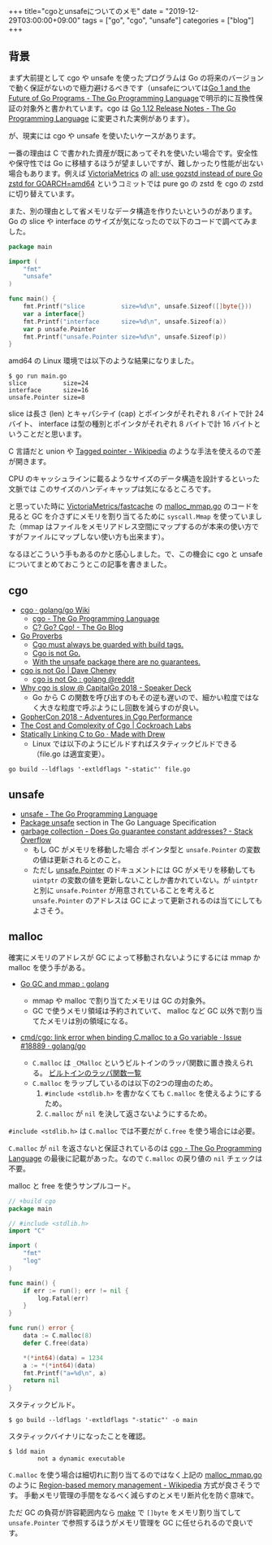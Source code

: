 +++
title="cgoとunsafeについてのメモ"
date = "2019-12-29T03:00:00+09:00"
tags = ["go", "cgo", "unsafe"]
categories = ["blog"]
+++

## 背景

まず大前提として cgo や unsafe を使ったプログラムは Go の将来のバージョンで動く保証がないので極力避けるべきです（unsafeについては[Go 1 and the Future of Go Programs - The Go Programming Language](https://golang.org/doc/go1compat)で明示的に互換性保証の対象外と書かれています。cgo は [Go 1.12 Release Notes - The Go Programming Language](https://golang.org/doc/go1.12#cgo) に変更された実例があります）。

が、現実には cgo や unsafe を使いたいケースがあります。

一番の理由は C で書かれた資産が既にあってそれを使いたい場合です。安全性や保守性では Go に移植するほうが望ましいですが、難しかったり性能が出ない場合もあります。例えば [VictoriaMetrics](https://github.com/VictoriaMetrics/VictoriaMetrics) の [all: use gozstd instead of pure Go zstd for GOARCH=amd64](https://github.com/VictoriaMetrics/VictoriaMetrics/commit/5cb8d9774308031b13f9d0feb2c8c6d7d0d87026) というコミットでは pure go の zstd を cgo の zstd に切り替えています。

また、別の理由として省メモリなデータ構造を作りたいというのがあります。 Go の slice や interface のサイズが気になったので以下のコードで調べてみました。

```go
package main

import (
    "fmt"
    "unsafe"
)

func main() {
    fmt.Printf("slice          size=%d\n", unsafe.Sizeof([]byte{}))
    var a interface{}
    fmt.Printf("interface      size=%d\n", unsafe.Sizeof(a))
    var p unsafe.Pointer
    fmt.Printf("unsafe.Pointer size=%d\n", unsafe.Sizeof(p))
}
```

amd64 の Linux 環境では以下のような結果になりました。

```console
$ go run main.go
slice          size=24
interface      size=16
unsafe.Pointer size=8
```

slice は長さ (len) とキャパシテイ (cap) とポインタがそれぞれ 8 バイトで計 24 バイト、
interface は型の種別とポインタがそれぞれ 8 バイトで計 16 バイトということだと思います。

C 言語だと union や [Tagged pointer - Wikipedia](https://en.wikipedia.org/wiki/Tagged_pointer) のような手法を使えるので差が開きます。

CPU のキャッシュラインに載るようなサイズのデータ構造を設計するといった文脈では
このサイズのハンディキャップは気になるところです。

と思っていた時に [VictoriaMetrics/fastcache](https://github.com/VictoriaMetrics/fastcache)  の [malloc_mmap.go](https://github.com/VictoriaMetrics/fastcache/blob/c9a5939fd508ba790b708b23929feea13623d735/malloc_mmap.go) のコードを見ると GC を介さずにメモリを割り当てるために `syscall.Mmap` を使っていました（mmap はファイルをメモリアドレス空間にマップするのが本来の使い方ですがファイルにマップしない使い方も出来ます）。

なるほどこういう手もあるのかと感心しました。で、この機会に cgo と unsafe についてまとめておこうとこの記事を書きました。

## cgo

* [cgo · golang/go Wiki](https://github.com/golang/go/wiki/cgo)
    * [cgo - The Go Programming Language](https://golang.org/cmd/cgo/)
    * [C? Go? Cgo! - The Go Blog](https://blog.golang.org/c-go-cgo)
* [Go Proverbs](https://www.youtube.com/watch?v=PAAkCSZUG1c&t=7m36s)
    * [Cgo must always be guarded with build tags.](https://www.youtube.com/watch?v=PAAkCSZUG1c&t=11m53s)
    * [Cgo is not Go.](https://www.youtube.com/watch?v=PAAkCSZUG1c&t=12m37s)
    * [With the unsafe package there are no guarantees.](https://www.youtube.com/watch?v=PAAkCSZUG1c&t=13m49s)
* [cgo is not Go | Dave Cheney](https://dave.cheney.net/2016/01/18/cgo-is-not-go)
    * [cgo is not Go : golang @reddit](https://www.reddit.com/r/golang/comments/41hk4b/cgo_is_not_go/)
* [Why cgo is slow @ CapitalGo 2018 - Speaker Deck](https://speakerdeck.com/filosottile/why-cgo-is-slow-at-capitalgo-2018)
    * Go から C の関数を呼び出すのもその逆も遅いので、細かい粒度ではなく大きな粒度で呼ぶようにし回数を減らすのが良い。
* [GopherCon 2018 - Adventures in Cgo Performance](https://about.sourcegraph.com/go/gophercon-2018-adventures-in-cgo-performance)
* [The Cost and Complexity of Cgo | Cockroach Labs](https://www.cockroachlabs.com/blog/the-cost-and-complexity-of-cgo/)
* [Statically Linking C to Go · Made with Drew](https://blog.madewithdrew.com/post/statically-linking-c-to-go/)
    * Linux では以下のようにビルドすればスタティックビルドできる（file.go は適宜変更）。

```console
go build --ldflags '-extldflags "-static"' file.go
```

## unsafe

* [unsafe - The Go Programming Language](https://golang.org/pkg/unsafe/)
* [Package unsafe](https://golang.org/ref/spec#Package_unsafe) section in The Go Language Specification
* [garbage collection - Does Go guarantee constant addresses? - Stack Overflow](https://stackoverflow.com/questions/22195919/does-go-guarantee-constant-addresses)
    * もし GC がメモリを移動した場合 ポインタ型と `unsafe.Pointer` の変数の値は更新されるとのこと。
    * ただし [unsafe.Pointer](https://golang.org/pkg/unsafe/#Pointer) のドキュメントには GC がメモリを移動しても `uintptr` の変数の値を更新しないことしか書かれていない。が `uintptr` と別に `unsafe.Pointer` が用意されていることを考えると `unsafe.Pointer` のアドレスは GC によって更新されるのは当てにしてもよさそう。

## malloc

確実にメモリのアドレスが GC によって移動されないようにするには mmap か malloc を使う手がある。

* [Go GC and mmap : golang](https://www.reddit.com/r/golang/comments/2tifyv/go_gc_and_mmap/)
    * mmap や malloc で割り当てたメモリは GC の対象外。
    * GC で使うメモリ領域は予約されていて、 malloc など GC 以外で割り当てたメモリは別の領域になる。

* [cmd/cgo: link error when binding C.malloc to a Go variable · Issue #18889 · golang/go](https://github.com/golang/go/issues/18889)
    * `C.malloc` は `_CMalloc` というビルトインのラッパ関数に置き換えられる。 [ビルトインのラッパ関数一覧](https://github.com/golang/go/blob/go1.13.5/src/cmd/cgo/out.go#L1698)
    * `C.malloc` をラップしているのは以下の2つの理由のため。
        1. `#include <stdlib.h>` を書かなくても `C.malloc` を使えるようにするため。
        2. `C.malloc` が `nil` を決して返さないようにするため。


`#include <stdlib.h>` は `C.malloc` では不要だが `C.free` を使う場合には必要。

`C.malloc` が `nil` を返さないと保証されているのは [cgo - The Go Programming Language](https://golang.org/cmd/cgo/#hdr-Go_references_to_C) の最後に記載があった。なので `C.malloc` の戻り値の `nil` チェックは不要。

malloc と free を使うサンプルコード。

```go
// +build cgo
package main

// #include <stdlib.h>
import "C"

import (
    "fmt"
    "log"
)

func main() {
    if err := run(); err != nil {
        log.Fatal(err)
    }
}

func run() error {
    data := C.malloc(8)
    defer C.free(data)

    *(*int64)(data) = 1234
    a := *(*int64)(data)
    fmt.Printf("a=%d\n", a)
    return nil
}
```

スタティックビルド。

```console
$ go build --ldflags '-extldflags "-static"' -o main
```

スタティックバイナリになったことを確認。

```console
$ ldd main
        not a dynamic executable
```

`C.malloc` を使う場合は細切れに割り当てるのではなく上記の
[malloc_mmap.go](https://github.com/VictoriaMetrics/fastcache/blob/c9a5939fd508ba790b708b23929feea13623d735/malloc_mmap.go) のように [Region-based memory management - Wikipedia](https://en.wikipedia.org/wiki/Region-based_memory_management) 方式が良さそうです。
手動メモリ管理の手間をなるべく減らすのとメモリ断片化を防ぐ意味で。

ただ GC の負荷が許容範囲内なら [make](https://golang.org/pkg/builtin/#make) で `[]byte` をメモリ割り当てして `unsafe.Pointer` で参照するほうがメモリ管理を GC に任せられるので良いです。
